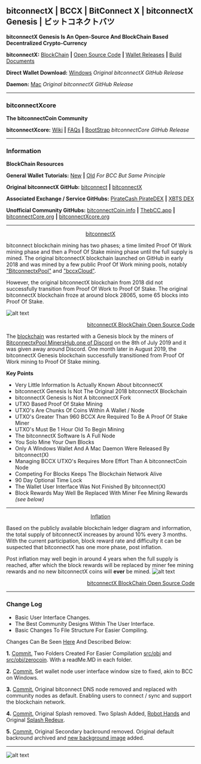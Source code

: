 ## bitconnectX **|** BCCX **|** BitConnect X **|** bitconnectX Genesis **|** ビットコネクトバツ

**bitconnectX Genesis Is An Open-Source And BlockChain Based Decentralized Crypto-Currency**

**bitconnectX:** [BlockChain](https://chainz.cryptoid.info/bccx "BlockChain") **|** [Open Source Code](https://github.com/bitconnectcoin/bitconnectx/tree/master/src "Open Source Code") **|** [Wallet Releases](https://github.com/bitconnectcoin/bitconnectx/tree/master/wallet "Wallet Releases") **|** [Build Documents](https://github.com/bitconnectcoin/bitconnectx/tree/master/doc "Build Documents")

**Direct Wallet Download:** [Windows](https://github.com/bitconnectcoin/bitconnectx/blob/master/wallet/bitconnectx-qt.exe?raw=true "Windows") *Original bitconnectX GitHub Release*

**Daemon:** [Mac](https://github.com/bitconnectcoin/bitconnectx/blob/master/wallet/bitconnectxd?raw=true "Mac") *Original bitconnectX GitHub Release*

---

### bitconnectXcore

**The bitconnectCoin Community**

**bitconnectXcore:** [Wiki](https://github.com/bitconnectCore/bitconnectCoin/wiki "Wiki") **|** [FAQs](https://discord.gg/JxMNabw "FAQs") **|** [BootStrap](https://github.com/bitconnectXcore/bitconnectX-Genesis-blockchain-bootstrap "BootStrap") *bitconnectCore GitHub Release*

---

### Information

**BlockChain Resources**

**General Wallet Tutorials:** [New](https://youtu.be/RTieeNXGNrE "New Wallet Tutorial") **|** [Old](https://youtu.be/OFPNmYAQYdw "Old Wallet Tutorial") *For BCC But Same Principle*

**Original bitconnectX GitHub:** [bitconnect](https://github.com/bitconnectcoin/bitconnectx/ "bitconnectX") **|**  [bitconnectX](https://github.com/bitconnectcoin/bitconnectx/ "bitconnectX")  

**Associated Exchange / Service GitHubs:** [PirateCash PirateDEX](https://github.com/piratecash/pirate-dex/releases "PirateCash PirateDEX") **|** [XBTS DEX](https://github.com/XBTS/xbts-ui/releases "PirateCash PirateDEX")

**Unofficial Community GitHubs:** [bitconnectCoin.info](https://github.com/bitconnectcoininfo/ "bitconnectCoin.info")  **|**  [ThebCC.app](https://github.com/ThebCC/ "ThebCC.app")  **|**  [bitconnectCore.org](https://github.com/bitconnectCore/ "bitconnectCore.org")  **|**  [bitconnectXcore.org](https://github.com/bitconnectXcore/ "bitconnectXcore.org")

---

[<p align="center">bitconnectX</p>](https://chainz.cryptoid.info/bccx/#!crypto "bitconnectX")

bitconnect blockchain mining has two phases; a time limited Proof Of Work mining phase and then a Proof Of Stake mining phase until the full supply is mined. The original bitconnectX blockchain launched on GitHub in early 2018 and was mined by a few public Proof Of Work mining pools, notably ["BitconnectxPool"](https://twitter.com/BitconnectxPool "BitconnectxPool") and ["bccxCloud"](https://twitter.com/bccxCloud "bccxCloud").

However, the original bitconnectX blockchain from 2018 did not successfully transition from Proof Of Work to Proof Of Stake. The original bitconnectX blockchain froze at around block 28065, some 65 blocks into Proof Of Stake.

![alt text](https://cdn.discordapp.com/attachments/643796993314914304/689900984822136932/pow_end.PNG "Proof Of Work Mining End")
[<p align="right">bitconnectX BlockChain Open Source Code</p>](https://github.com/bitconnectcoin/bitconnectx/blob/master/src/main.h "bitconnectX BlockChain Open Source Code")

The [blockchain](https://chainz.cryptoid.info/bccx/#!crypto "Blockchain") was restarted with a Genesis block by the miners of [BitconnectxPool MinersHub.one of Discord](https://discord.gg/xu2eQhw) on the 8th of July 2019 and it was given away around Discord. One month later in August 2019, the bitconnectX Genesis blockchain successfully transitioned from Proof Of Work mining to Proof Of Stake mining.

**Key Points**
- Very Little Information Is Actually Known About bitconnectX
- bitconnectX Genesis Is Not The Original 2018 bitconnectX Blockchain
- bitconnectX Genesis Is Not A bitconnectX Fork
- UTXO Based Proof Of Stake Mining
- UTXO's Are Chunks Of Coins Within A Wallet / Node
- UTXO's Greater Than 960 BCCX Are Required To Be A Proof Of Stake Miner
- UTXO's Must Be 1 Hour Old To Begin Mining
- The bitconnectX Software Is A Full Node
- You Solo Mine Your Own Blocks
- Only A Windows Wallet And A Mac Daemon Were Released By bitconnect(X)
- Managing BCCX UTXO's Requires More Effort Than A bitconnectCoin Node
- Competing For Blocks Keeps The Blockchain Network Alive
- 90 Day Optional Time Lock
- The Wallet User Interface Was Not Finished By bitconnect(X)
- Block Rewards May Well Be Replaced With Miner Fee Mining Rewards *(see below)*

---

[<p align="center">Inflation</p>](https://chainz.cryptoid.info/bccx/#@inflation "Inflation")
Based on the publicly available blockchain ledger diagram and information, the total supply of bitconnectX increases by around 10% every 3 months. With the current participation, block reward rate and difficulty it can be suspected that bitconnectX has one more phase, post inflation. 

Post inflation may well begin in around 4 years when the full supply is reached, after which the block rewards will be replaced by miner fee mining rewards and no new bitconnectX coins will **ever** be mined.
![alt text](https://cdn.discordapp.com/attachments/643796993314914304/689907876537565237/xinflation.png "Inflation")
[<p align="right">bitconnectX BlockChain Open Source Code</p>](https://github.com/bitconnectcoin/bitconnectx/blob/master/src/main.cpp "bitconnectX BlockChain Open Source Code")

---

### Change Log

- Basic User Interface Changes.
- The Best Community Designs Within The User Interface.
- Basic Changes To File Structure For Easier Compiling.

Changes Can Be Seen [Here](https://github.com/bitconnectXcore/bitconnectX-Genesis/commits/master "Commits") And Described Below:

**1.** [Commit.](https://github.com/bitconnectXcore/bitconnectX-Genesis/commit/165357426514d18a30135b6d542ef12a8502cebb "Commit") Two Folders Created For Easier Compilation [src/obj](https://github.com/bitconnectXcore/bitconnectX-Genesis/tree/master/src/obj "obj Folder") and [src/obj/zerocoin](https://github.com/bitconnectXcore/bitconnectX-Genesis/tree/master/src/obj/zerocoin "zerocoin Folder"). With a readMe.MD in each folder.

**2.** [Commit.](https://github.com/bitconnectXcore/bitconnectX-Genesis/commit/8f6908cf79f9e7f44524f99a37cd12e13ec69a2d "Commit") Set wallet node user interface window size to fixed, akin to BCC on Windows.

**3.** [Commit.](https://github.com/bitconnectXcore/bitconnectX-Genesis/commit/93277640ff9d6bcb8504962c4595ffe2ab6a795c "Commit") Original bitconnect DNS node removed and replaced with community nodes as default. Enabling users to connect / sync and support the blockchain network.

**4.** [Commit.](https://github.com/bitconnectXcore/bitconnectX-Genesis/commit/93277640ff9d6bcb8504962c4595ffe2ab6a795c "Commit") Original Splash removed. Two Splash Added, [Robot Hands](https://github.com/bitconnectXcore/bitconnectX-Genesis/blob/master/src/qt/res/images/splash3.png "Robot Hands") and Original [Splash Redeux](https://github.com/bitconnectXcore/bitconnectX-Genesis/blob/master/src/qt/res/images/splash4.png "Splash Redeux").

**5.** [Commit.](https://github.com/bitconnectXcore/bitconnectX-Genesis/commit/93277640ff9d6bcb8504962c4595ffe2ab6a795c "Commit") Original Secondary backround removed. Original default backround archived and [new background image](https://github.com/bitconnectXcore/bitconnectX-Genesis/blob/master/src/qt/res/images/bkg.png "new background image") added.

---

![alt text](https://cdn.discordapp.com/attachments/643796993314914304/689948888374706222/bitfconnectX.PNG "bitconnectX")
